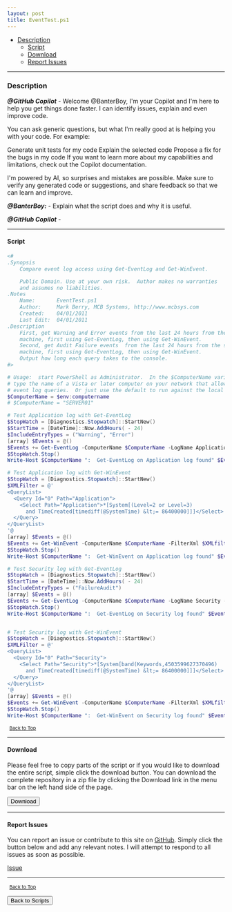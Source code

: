```yaml
---
layout: post
title: EventTest.ps1
---
```


- [Description](#description)
  - [Script](#script)
  - [Download](#download)
  - [Report Issues](#report-issues)

---

### Description

**_@GitHub Copilot_** - Welcome @BanterBoy, I'm your Copilot and I'm here to help you get things done faster. I can identify issues, explain and even improve code.

You can ask generic questions, but what I'm really good at is helping you with your code. For example:

Generate unit tests for my code
Explain the selected code
Propose a fix for the bugs in my code
If you want to learn more about my capabilities and limitations, check out the Copilot documentation.

I'm powered by AI, so surprises and mistakes are possible. Make sure to verify any generated code or suggestions, and share feedback so that we can learn and improve.

**_@BanterBoy:_** - Explain what the script does and why it is useful.

**_@GitHub Copilot_** -

---

#### Script

```powershell
<#
.Synopsis
	Compare event log access using Get-EventLog and Get-WinEvent.

	Public Domain. Use at your own risk.  Author makes no warranties
	and assumes no liabilities.
.Notes
    Name:       EventTest.ps1
    Author:     Mark Berry, MCB Systems, http://www.mcbsys.com
	Created:    04/01/2011
    Last Edit:  04/01/2011
.Description
	First, get Warning and Error events from the last 24 hours from the specified
	machine, first using Get-EventLog, then using Get-WinEvent.
	Second, get Audit Failure events  from the last 24 hours from the specified
	machine, first using Get-EventLog, then using Get-WinEvent.
	Output how long each query takes to the console.
#>

# Usage:  start PowerShell as Administrator.  In the $ComputerName variable below,
# type the name of a Vista or later computer on your network that allows remote
# event log queries.  Or just use the default to run against the local machine.
$ComputerName = $env:computername
# $ComputerName = "SERVER01"

# Test Application log with Get-EventLog
$StopWatch = [Diagnostics.Stopwatch]::StartNew()
$StartTime = [DateTime]::Now.AddHours( - 24)
$IncludeEntryTypes = ("Warning", "Error")
[array] $Events = @()
$Events += Get-EventLog -ComputerName $ComputerName -LogName Application -After $StartTime | Where-Object { ($IncludeEntryTypes -contains $_.EntryType) }
$StopWatch.Stop()
Write-Host $ComputerName ":  Get-EventLog on Application log found" $Events.Count "events. Elapsed time:" $StopWatch.Elapsed

# Test Application log with Get-WinEvent
$StopWatch = [Diagnostics.Stopwatch]::StartNew()
$XMLFilter = @'
<QueryList>
  <Query Id="0" Path="Application">
    <Select Path="Application">*[System[(Level=2 or Level=3)
	  and TimeCreated[timediff(@SystemTime) &lt;= 86400000]]]</Select>
  </Query>
</QueryList>
'@
[array] $Events = @()
$Events += Get-WinEvent -ComputerName $ComputerName -FilterXml $XMLfilter
$StopWatch.Stop()
Write-Host $ComputerName ":  Get-WinEvent on Application log found" $Events.Count "events. Elapsed time:" $StopWatch.Elapsed

# Test Security log with Get-EventLog
$StopWatch = [Diagnostics.Stopwatch]::StartNew()
$StartTime = [DateTime]::Now.AddHours( - 24)
$IncludeEntryTypes = ("FailureAudit")
[array] $Events = @()
$Events += Get-EventLog -ComputerName $ComputerName -LogName Security -After $StartTime | Where-Object { ($IncludeEntryTypes -contains $_.EntryType) }
$StopWatch.Stop()
Write-Host $ComputerName ":  Get-EventLog on Security log found" $Events.Count "events. Elapsed time:" $StopWatch.Elapsed


# Test Security log with Get-WinEvent
$StopWatch = [Diagnostics.Stopwatch]::StartNew()
$XMLFilter = @'
<QueryList>
  <Query Id="0" Path="Security">
    <Select Path="Security">*[System[band(Keywords,4503599627370496)
	  and TimeCreated[timediff(@SystemTime) &lt;= 86400000]]]</Select>
  </Query>
</QueryList>
'@
[array] $Events = @()
$Events += Get-WinEvent -ComputerName $ComputerName -FilterXml $XMLfilter
$StopWatch.Stop()
Write-Host $ComputerName ":  Get-WinEvent on Security log found" $Events.Count "events. Elapsed time:" $StopWatch.Elapsed
```

<span style="font-size:11px;"><a href="#"><i class="fas fa-caret-up" aria-hidden="true" style="color: white; margin-right:5px;"></i>Back to Top</a></span>

---

#### Download

Please feel free to copy parts of the script or if you would like to download the entire script, simple click the download button. You can download the complete repository in a zip file by clicking the Download link in the menu bar on the left hand side of the page.

<button class="btn" type="submit" onclick="window.open('/PowerShell/scripts/EventLogs/EventTest.ps1')">
    <i class="fa fa-cloud-download-alt">
    </i>
        Download
</button>

---

#### Report Issues

You can report an issue or contribute to this site on <a href="https://github.com/BanterBoy/scripts-blog/issues">GitHub</a>. Simply click the button below and add any relevant notes. I will attempt to respond to all issues as soon as possible.

<!-- Place this tag where you want the button to render. -->

<a class="github-button" href="https://github.com/BanterBoy/scripts-blog/issues/new?title=EventTest.ps1&body=There is a problem with this function. Please find details below." data-show-count="true" aria-label="Issue BanterBoy/scripts-blog on GitHub">Issue</a>

---

<span style="font-size:11px;"><a href="#"><i class="fas fa-caret-up" aria-hidden="true" style="color: white; margin-right:5px;"></i>Back to Top</a></span>

<a href="/menu/_pages/scripts.html">
    <button class="btn">
        <i class='fas fa-reply'>
        </i>
            Back to Scripts
    </button>
</a>

[1]: http://ecotrust-canada.github.io/markdown-toc
[2]: https://github.com/googlearchive/code-prettify
